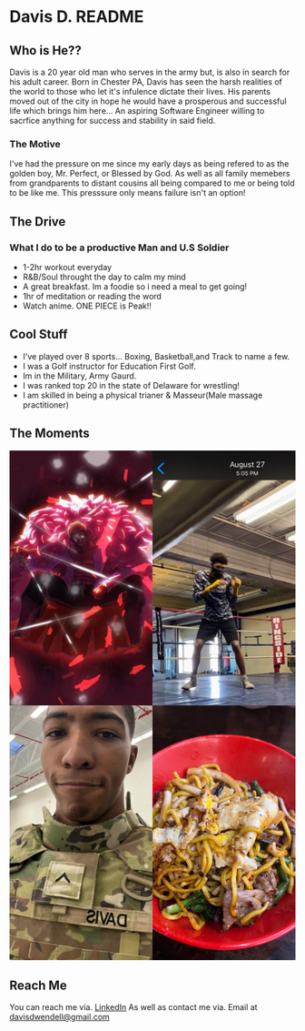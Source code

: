 # Davis D. README

## Who is He??

Davis is a 20 year old man who serves in the army but, is also in search for his adult career. Born in Chester PA, Davis has seen the harsh realities of the world to those who let it's infulence dictate their lives. His parents moved out of the city in hope he would have a prosperous and successful life which brings him here... An aspiring Software Engineer willing to sacrfice anything for success and stability in said field.

### The Motive

 I've had the pressure on me since my early days as being refered to as the golden boy, Mr. Perfect, or Blessed by God. As well as all family memebers from grandparents to distant cousins all being compared to me or being told to be like me. This presssure only means failure isn't an option!

## The Drive

### What I do to be a productive Man and U.S Soldier

* 1-2hr workout everyday
* R&B/Soul throught the day to calm my mind
* A great breakfast. Im a foodie so i need a meal to get going!
* 1hr of meditation or reading the word
* Watch anime. ONE PIECE is Peak!!

## Cool Stuff

* I've played over 8 sports... Boxing, Basketball,and Track to name a few.
* I was a Golf instructor for Education First Golf.
* Im in the Military, Army Gaurd.
* I was ranked top 20 in the state of Delaware for wrestling!
* I am skilled in being a physical trianer & Masseur(Male massage practitioner)

## The Moments

![Davis Lifestyle](Images/TheMixer1.jpeg)

## Reach Me

You can reach me via. <a href="https://www.linkedin.com/in/davisdw2004">LinkedIn</a> As well as contact me via. Email at davisdwendell@gmail.com